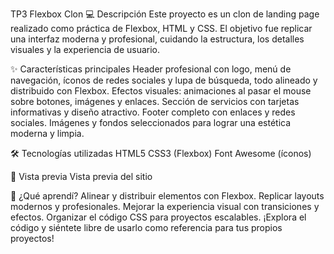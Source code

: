 TP3 Flexbox Clon
💻 Descripción
Este proyecto es un clon de landing page realizado como práctica de Flexbox, HTML y CSS. El objetivo fue replicar una interfaz moderna y profesional, cuidando la estructura, los detalles visuales y la experiencia de usuario.

✨ Características principales
Header profesional con logo, menú de navegación, íconos de redes sociales y lupa de búsqueda, todo alineado y distribuido con Flexbox.
Efectos visuales: animaciones al pasar el mouse sobre botones, imágenes y enlaces.
Sección de servicios con tarjetas informativas y diseño atractivo.
Footer completo con enlaces y redes sociales.
Imágenes y fondos seleccionados para lograr una estética moderna y limpia.

🛠️ Tecnologías utilizadas
HTML5
CSS3 (Flexbox)
Font Awesome (íconos)

📸 Vista previa
Vista previa del sitio

🚀 ¿Qué aprendí?
Alinear y distribuir elementos con Flexbox.
Replicar layouts modernos y profesionales.
Mejorar la experiencia visual con transiciones y efectos.
Organizar el código CSS para proyectos escalables.
¡Explora el código y siéntete libre de usarlo como referencia para tus propios proyectos!
